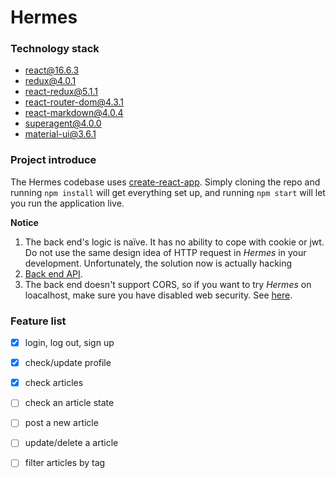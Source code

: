 # Hermes
### Technology stack

* react@16.6.3 
* redux@4.0.1
* react-redux@5.1.1
* react-router-dom@4.3.1 
* react-markdown@4.0.4
* superagent@4.0.0
* material-ui@3.6.1

### Project introduce

The Hermes codebase uses [create-react-app](https://github.com/facebook/create-react-app). Simply cloning the repo and running `npm install` will get everything set up, and running `npm start` will let you run the application live.

**Notice**

1. The back end's logic is naïve. It has no ability to cope with cookie or jwt. Do not use the same design idea of HTTP request in *Hermes* in your development. Unfortunately, the solution now is actually hacking 
2. [Back end API](https://github.com/Ddd1101/BPM_2018Fall/blob/master/hw3/README.md).
3. The back end doesn't support CORS, so if you want to try *Hermes* on loacalhost, make sure you have disabled web security. See [here](https://github.com/zhongxia245/blog/issues/28).

### Feature list

- [x] login, log out, sign up
- [x] check/update profile
- [x] check articles
- [ ] check an article state
- [ ] post a new article
- [ ] update/delete a article
- [ ] filter articles by tag



